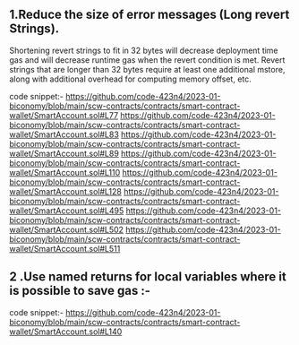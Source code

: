 ## 1.Reduce the size of error messages (Long revert Strings).

Shortening revert strings to fit in 32 bytes will decrease deployment time gas and will decrease runtime gas when the revert condition is met.
Revert strings that are longer than 32 bytes require at least one additional mstore, along with additional overhead for computing memory offset, etc.

code snippet:-
https://github.com/code-423n4/2023-01-biconomy/blob/main/scw-contracts/contracts/smart-contract-wallet/SmartAccount.sol#L77
https://github.com/code-423n4/2023-01-biconomy/blob/main/scw-contracts/contracts/smart-contract-wallet/SmartAccount.sol#L83
https://github.com/code-423n4/2023-01-biconomy/blob/main/scw-contracts/contracts/smart-contract-wallet/SmartAccount.sol#L89
https://github.com/code-423n4/2023-01-biconomy/blob/main/scw-contracts/contracts/smart-contract-wallet/SmartAccount.sol#L110
https://github.com/code-423n4/2023-01-biconomy/blob/main/scw-contracts/contracts/smart-contract-wallet/SmartAccount.sol#L128
https://github.com/code-423n4/2023-01-biconomy/blob/main/scw-contracts/contracts/smart-contract-wallet/SmartAccount.sol#L495
https://github.com/code-423n4/2023-01-biconomy/blob/main/scw-contracts/contracts/smart-contract-wallet/SmartAccount.sol#L502
https://github.com/code-423n4/2023-01-biconomy/blob/main/scw-contracts/contracts/smart-contract-wallet/SmartAccount.sol#L511

## 2 .Use named returns for local variables where it is possible to save gas :-

code snippet:-
https://github.com/code-423n4/2023-01-biconomy/blob/main/scw-contracts/contracts/smart-contract-wallet/SmartAccount.sol#L140
